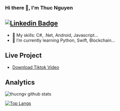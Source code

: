 ### Hi there 👋, I'm Thuc Nguyen
[![Linkedin Badge](https://img.shields.io/badge/-@thucngv-blue?style=flat-square&logo=Telegram&logoColor=white&link=https://t.me/thucngv)](https://t.me/thucngv)
---

- 🔭 My skills: C#, .Net, Android, Javascript...
- 🌱 I’m currently learning Python, Swift, Blockchain...

## Live Project
 <ul>
    <li>
        <a href="https://dltik.com/">Download Tiktok Video</a>
    </li>    
</ul>

## Analytics

![thucngv github stats](https://github-readme-stats.vercel.app/api?username=thucngv&show_icons=true&count_private=true)

[![Top Langs](https://github-readme-stats.vercel.app/api/top-langs/?username=thucngv&layout=compact)](https://github.com/anuraghazra/github-readme-stats)

<!--
**thucngv/thucngv** is a ✨ _special_ ✨ repository because its `README.md` (this file) appears on your GitHub profile.

Here are some ideas to get you started:

- 🔭 I’m currently working on ...
- 🌱 I’m currently learning ...
- 👯 I’m looking to collaborate on ...
- 🤔 I’m looking for help with ...
- 💬 Ask me about ...
- 📫 How to reach me: ...
- 😄 Pronouns: ...
- ⚡ Fun fact: ...
-->
